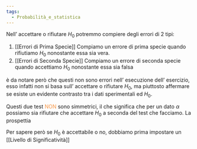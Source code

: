 ```yaml
---
tags:
  - Probabilità_e_statistica
---
```

Nell’ accettare o rifiutare $H_{0}$ potremmo compiere degli errori di 2 tipi:

1. [[Errori di Prima Specie]]
	Compiamo un errore di prima specie quando rifiutiamo $H_{0}$ nonostante essa sia vera.
2. [[Errori di Seconda Specie]]
	Compiamo un errore di seconda specie quando accettiamo $H_{0}$ nonostante essa sia falsa

è da notare però che questi non sono errori nell’ esecuzione dell’ esercizio, esso infatti non si basa sull’ accettare o rifiutare $H_{0}$, ma piuttosto affermare se esiste un evidente contrasto tra i dati sperimentali ed $H_{0}$.

Questi due test <font color="#f79646">NON</font> sono simmetrici, il che significa che per un dato $\alpha$ possiamo sia rifiutare che accettare $H_{0}$ a seconda del test che facciamo. La prospettia 

Per sapere però se $H_{0}$ è accettabile o no, dobbiamo prima impostare un [[Livello di Significatività]]